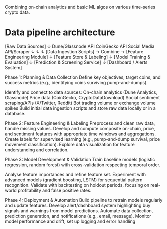 Combining on-chain analytics and basic ML algos on various time-series crypto data.

# Data pipeline architecture #

[Raw Data Sources]
    ↓ Dune/Glassnode API    CoinGecko API     Social Media API/Scraper
    ↓                      ↓                  ↓
[Data Ingestion Scripts]   → Combine → [Feature Engineering Module]
                                    ↓
                          [Feature Store & Labeling]
                                    ↓
                          [Model Training & Evaluation]
                                    ↓
                        [Prediction & Screening Service]
                                    ↓
                          [Dashboard / Alerts System]

Phase 1: Planning & Data Collection
Define key objectives, target coins, and success metrics (e.g., identifying coins surviving pump-and-dumps).

Identify and connect to data sources:
On-chain analytics (Dune Analytics, Glassnode)
Price data (CoinGecko, CryptoDataDownload)
Social sentiment scraping/APIs (X/Twitter, Reddit)
Bot trading volume or exchange volume spikes
Build initial data ingestion scripts and store raw data locally or in a database.

Phase 2: Feature Engineering & Labeling
Preprocess and clean raw data, handle missing values.
Develop and compute composite on-chain, price, and sentiment features with appropriate time windows and aggregations.
Create labels for supervised learning (e.g., pump-and-dump survival, price movement classification).
Explore data visualization for feature understanding and correlation.

Phase 3: Model Development & Validation
Train baseline models (logistic regression, random forest) with cross-validation respecting temporal order.

Analyse feature importances and refine feature set.
Experiment with advanced models (gradient boosting, LSTM) for sequential pattern recognition.
Validate with backtesting on holdout periods, focusing on real-world profitability and false positive rates.

Phase 4: Deployment & Automation
Build pipeline to retrain models regularly and update features.
Develop alert/dashboard system highlighting buy signals and warnings from model predictions.
Automate data collection, prediction generation, and notifications (e.g., email, message).
Monitor model performance and drift, set up logging and error handling